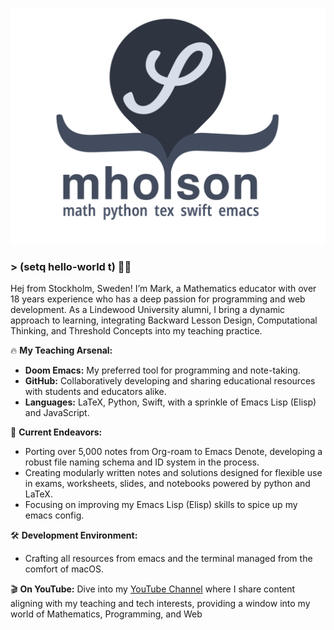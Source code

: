 ![GitHub Banner](/assets/gitHubBanner.png)

### > (setq hello-world t) 👋🏼 

Hej from Stockholm, Sweden! I’m Mark, a Mathematics educator with over 18 years experience who has a deep passion for programming and web development. As a Lindewood University alumni, I bring a dynamic approach to learning, integrating Backward Lesson Design, Computational Thinking, and Threshold Concepts into my teaching practice.

🔥 **My Teaching Arsenal:**
- **Doom Emacs:** My preferred tool for programming and note-taking.
- **GitHub:** Collaboratively developing and sharing educational resources with students and educators alike.
- **Languages:** LaTeX, Python, Swift, with a sprinkle of Emacs Lisp (Elisp) and JavaScript.

🎯 **Current Endeavors:**
- Porting over 5,000 notes from Org-roam to Emacs Denote, developing a robust file naming schema and ID system in the process.
- Creating modularly written notes and solutions designed for flexible use in exams, worksheets, slides, and notebooks powered by python and LaTeX.
- Focusing on improving my Emacs Lisp (Elisp) skills to spice up my emacs config.

<!--🔭 **GitHub Projects**
- [nordTeXnotes]([https://github.com/mholson/IBTeX](https://github.com/mholson/nordTeXnotes)) 
- [Stockholm Nord Beamer Theme](https://github.com/mholson/sthlmNordBeamerTheme)
-->

🛠 **Development Environment:**
- Crafting all resources from emacs and the terminal managed from the comfort of macOS.

🎬 **On YouTube:**
Dive into my [YouTube Channel](https://www.youtube.com/channel/UCWJ_xEfR8wHQAlZ4OAgxGWw) where I share content aligning with my teaching and tech interests, providing a window into my world of Mathematics, Programming, and Web

<!--⚡ **Fun Facts:**-->

